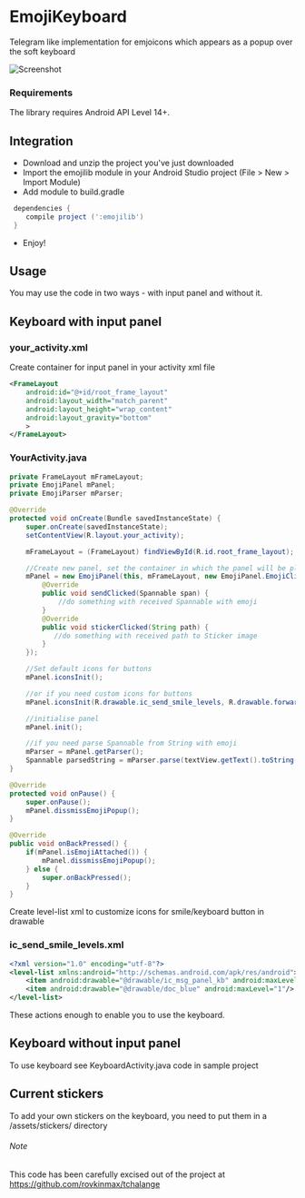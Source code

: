 # EmojiKeyboard
Telegram like implementation for emjoicons which appears as a popup over the soft keyboard

![Screenshot](https://github.com/frontiertsymbal/emoji_keyboard/blob/master/EmojiKeyboard.png)
### Requirements
The library requires Android API Level 14+.
## Integration
* Download and unzip the project you've just downloaded
* Import the emojilib module in your Android Studio project (File > New > Import Module)
* Add module to build.gradle
```groovy
 dependencies {
    compile project (':emojilib')
 }
```
* Enjoy!

## Usage
You may use the code in two ways - with input panel and without it.
## Keyboard with input panel
### your_activity.xml
Create container for input panel in your activity xml file
``` xml
<FrameLayout
    android:id="@+id/root_frame_layout"
    android:layout_width="match_parent"
    android:layout_height="wrap_content"
    android:layout_gravity="bottom"
    >
</FrameLayout>
```
### YourActivity.java
``` java
private FrameLayout mFrameLayout;
private EmojiPanel mPanel;
private EmojiParser mParser;

@Override
protected void onCreate(Bundle savedInstanceState) {
	super.onCreate(savedInstanceState);
    setContentView(R.layout.your_activity);

    mFrameLayout = (FrameLayout) findViewById(R.id.root_frame_layout);

    //Create new panel, set the container in which the panel will be placed and set ClickCallback to receive Spanned string with emoji and path to sticker image.
    mPanel = new EmojiPanel(this, mFrameLayout, new EmojiPanel.EmojiClickCallback() {
        @Override
        public void sendClicked(Spannable span) {
            //do something with received Spannable with emoji
        }
        @Override
        public void stickerClicked(String path) {
           //do something with received path to Sticker image
        }
    });

    //Set default icons for buttons
    mPanel.iconsInit();

    //or if you need custom icons for buttons
    mPanel.iconsInit(R.drawable.ic_send_smile_levels, R.drawable.forward_blue);

    //initialise panel
    mPanel.init();

    //if you need parse Spannable from String with emoji
    mParser = mPanel.getParser();
    Spannable parsedString = mParser.parse(textView.getText().toString());
}

@Override
protected void onPause() {
    super.onPause();
    mPanel.dissmissEmojiPopup();
}

@Override
public void onBackPressed() {
    if(mPanel.isEmojiAttached()) {
        mPanel.dissmissEmojiPopup();
    } else {
        super.onBackPressed();
    }
}
```
Create level-list xml to customize icons for smile/keyboard button in drawable
### ic_send_smile_levels.xml
``` xml
<?xml version="1.0" encoding="utf-8"?>
<level-list xmlns:android="http://schemas.android.com/apk/res/android">
    <item android:drawable="@drawable/ic_msg_panel_kb" android:maxLevel="0"/>
    <item android:drawable="@drawable/doc_blue" android:maxLevel="1"/>
</level-list>
```
These actions enough to enable you to use the keyboard.
## Keyboard without input panel
To use keyboard see KeyboardActivity.java code in sample project

## Current stickers
To add your own stickers on the keyboard, you need to put them in a /assets/stickers/ directory

###### Note
This code has been carefully excised out of the project at https://github.com/rovkinmax/tchalange

